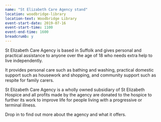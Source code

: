 ```yaml
---
name: "St Elizabeth Care Agency stand"
location: woodbridge-library
location-text: Woodbridge Library
event-start-date: 2019-07-16
event-start-time: 1100
event-end-time: 1600
breadcrumb: y
---
```


St Elizabeth Care Agency is based in Suffolk and gives personal and practical assistance to anyone over the age of 18 who needs extra help to live independently.

It provides personal care such as bathing and washing, practical domestic support such as housework and shopping, and community support such as respite for family carers.

St Elizabeth Care Agency is a wholly owned subsidiary of St Elizabeth Hospice and all profits made by the agency are donated to the hospice to further its work to improve life for people living with a progressive or terminal illness.

Drop in to find out more about the agency and what it offers.
